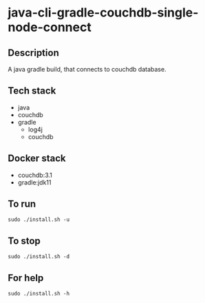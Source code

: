 # java-cli-gradle-couchdb-single-node-connect

## Description
A java gradle build, that connects to couchdb database.

## Tech stack
- java
- couchdb
- gradle
  - log4j
  - couchdb

## Docker stack
- couchdb:3.1
- gradle:jdk11

## To run
`sudo ./install.sh -u`

## To stop
`sudo ./install.sh -d`

## For help
`sudo ./install.sh -h`

